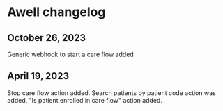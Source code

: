 # Awell changelog

## October 26, 2023

Generic webhook to start a care flow added

## April 19, 2023

Stop care flow action added.
Search patients by patient code action was added.
"Is patient enrolled in care flow" action added.
